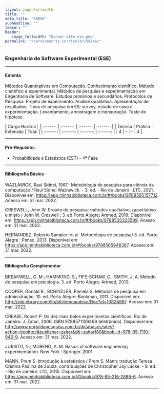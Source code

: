 ```yaml
---
layout: page-fullwidth
title: ""
meta_title: "55ESE"
subheadline: ""
teaser: ""
header:
   image_fullwidth: "banner-site-eso.png"
permalink: "/curso/matriz-curricular/55ese/"
---
```


### **Engenharia de Software Experimental (ESE)**

<hr>

#### **Ementa**

Métodos Quantitativos em Computação. Conhecimento científico. Método científico e experimental.  Métodos de pesquisa e experimentação em Engenharia de Software. Estudos primários e secundários. Protocolos de Pesquisa. Projeto de experimento.  Análise qualitativa. Apresentação de resultados. Tipos de pesquisa em ES: survey, estudo de caso e experimentação. Levantamento, amostragem e mensuração. Teste de hipótese. 

| Carga Horária | 
| :------: | :------: | :------: | :------: |
| Teórica | Prática | Extensão | Total |
| :------: | :------: | :------: | :------: |
| 4 | - | - | 4 |

<hr>

#### **Pré-Requisito:**

- Probabilidade e Estatística (EST) - 4ª Fase

<hr>

#### **Bibliografia Básica**

WAZLAWICK, Raul Sidnei, 1967- Metodologia de pesquisa para ciência da computação / Raul Sidnei Wazlawick. - 3. ed. - Rio de Janeiro : LTC, 2021. Disponível em: https://app.minhabiblioteca.com.br/#/books/9788595157712. Acesso em: 31 mar. 2022. 

CRESWELL, John W. Projeto de pesquisa: métodos qualitativo, quantitativo e misto / John W. Creswell ; 3. ed.Porto Alegre: Artmed, 2010. Disponível em: https://app.minhabiblioteca.com.br/#/books/9788536323589. Acesso em: 31 mar. 2022. 

HERNANDEZ, Roberto Sampieri et al. Metodologia de pesquisa/ 5. ed. Porto Alegre : Penso, 2013. Disponível em: https://app.minhabiblioteca.com.br/#/books/9788565848367. Acesso em: 31 mar. 2022. 

<hr>

#### **Bibliografia Complementar**

BREAKWELL, G. M.; HAMMOND, S.; FIFE-SCHAW, C.; SMITH, J. A. Método de pesquisa em psicologia. 3. ed. Porto Alegre: Artmed, 2010. 

COOPER, Donald R.; SCHINDLER, Pamela S. Métodos de pesquisa em administração. 10. ed. Porto Alegre: Bookman, 2011. Disponível em: http://site.ebrary.com/lib/bibliotecaudesc/Doc?id=10824887. Acesso em: 31 mar. 2022. 

CREASE, Robert P. Os dez mais belos experimentos científicos. Rio de Janeiro: J. Zahar, 2006. ISBN 9788571109469 (eletrônico). Disponível em: http://www.portaldapesquisa.com.br/databases/sites?action=booktoc&publisher=zahar&db=zahar180&book_id=978-85-7110-946-9. Acesso em: 31 mar. 2022. 

JURISTO, N.; MORENO, A. M. Basics of software engineering experimentation. New York : Springer. 2001. 

MANN, Prem S. Introdução à estatística / Prem S. Mann; tradução Teresa Cristina Padilha de Souza; contribuições de Christopher Jay Lacke. - 8. ed. - Rio de Janeiro: LTC, 2015. Disponível em: https://app.minhabiblioteca.com.br/#/books/978-85-216-2886-6. Acesso em: 31 mar. 2022. 

<hr>